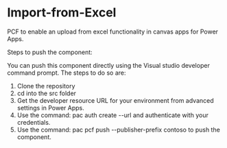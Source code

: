 # Import-from-Excel

PCF to enable an upload from excel functionality in canvas apps for Power Apps.

Steps to push the component:

You can push this component directly using the Visual studio developer command prompt. The steps to do so are:

1) Clone the repository
2) cd into the src folder
3) Get the developer resource URL for your environment from advanced settings in Power Apps.
4) Use the command: pac auth create --url and authenticate with your credentials.
5) Use the command: pac pcf push --publisher-prefix contoso to push the component.
